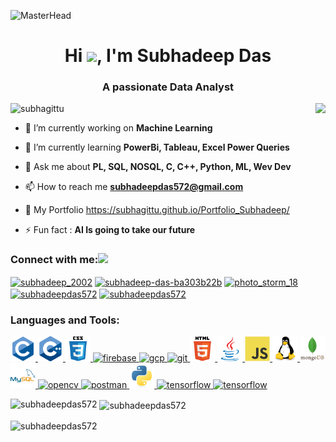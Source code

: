 ![MasterHead](https://static.wixstatic.com/media/f233db_b1bc228fa6644441ab50fa0be9436fbc~mv2.gif)
<h1 align="center">Hi <img src="https://media.giphy.com/media/hvRJCLFzcasrR4ia7z/giphy.gif" width="35">, I'm Subhadeep Das</h1>
<h3 align="center">A passionate Data Analyst</h3>

<img src="https://i.pinimg.com/originals/e8/f4/53/e8f453469a3ec97ecd354df465d73913.gif" align="right">

<p align="left"> <img src="https://komarev.com/ghpvc/?username=subhagittu&label=Profile%20views&color=0e75b6&style=flat" alt="subhagittu" /> </p>

- 🔭 I’m currently working on **Machine Learning**

- 🌱 I’m currently learning **PowerBi, Tableau, Excel Power Queries**

- 💬 Ask me about **PL, SQL, NOSQL, C, C++, Python, ML, Wev Dev**

- 📫 How to reach me **subhadeepdas572@gmail.com**

- 📄 My Portfolio https://subhagittu.github.io/Portfolio_Subhadeep/

- ⚡ Fun fact : **AI Is going to take our future**

<h3 align="left">Connect with me:<img src="https://raw.githubusercontent.com/ShahriarShafin/ShahriarShafin/main/Assets/handshake.gif" width=70></h3>
<p align="left">
<a href="https://x.com/SubhadeepD33904" target="blank"><img align="center" src="https://raw.githubusercontent.com/rahuldkjain/github-profile-readme-generator/master/src/images/icons/Social/twitter.svg" alt="subhadeep_2002" height="30" width="40" /></a>
<a href="https://www.linkedin.com/in/subhadeep-das-ba303b22b/" target="blank"><img align="center" src="https://raw.githubusercontent.com/rahuldkjain/github-profile-readme-generator/master/src/images/icons/Social/linked-in-alt.svg" alt="subhadeep-das-ba303b22b" height="30" width="40" /></a>
<a href="https://www.instagram.com/photo_storm_18/" target="blank"><img align="center" src="https://raw.githubusercontent.com/rahuldkjain/github-profile-readme-generator/master/src/images/icons/Social/instagram.svg" alt="photo_storm_18" height="30" width="40" /></a>
<a href="https://leetcode.com/u/subhadeepdas572/" target="blank"><img align="center" src="https://raw.githubusercontent.com/rahuldkjain/github-profile-readme-generator/master/src/images/icons/Social/leet-code.svg" alt="subhadeepdas572" height="30" width="40" /></a>
<a href="https://www.geeksforgeeks.org/user/subhadeepdas572/" target="blank"><img align="center" src="https://raw.githubusercontent.com/rahuldkjain/github-profile-readme-generator/master/src/images/icons/Social/geeks-for-geeks.svg" alt="subhadeepdas572" height="30" width="40" /></a>
</p>

<h3 align="left">Languages and Tools:</h3>
<p align="left"> <a href="https://www.cprogramming.com/" target="_blank" rel="noreferrer"> <img src="https://raw.githubusercontent.com/devicons/devicon/master/icons/c/c-original.svg" alt="c" width="40" height="40"/> </a> <a href="https://www.w3schools.com/cpp/" target="_blank" rel="noreferrer"> <img src="https://raw.githubusercontent.com/devicons/devicon/master/icons/cplusplus/cplusplus-original.svg" alt="cplusplus" width="40" height="40"/> </a> <a href="https://www.w3schools.com/css/" target="_blank" rel="noreferrer"> <img src="https://raw.githubusercontent.com/devicons/devicon/master/icons/css3/css3-original-wordmark.svg" alt="css3" width="40" height="40"/> </a> <a href="https://firebase.google.com/" target="_blank" rel="noreferrer"> <img src="https://www.vectorlogo.zone/logos/firebase/firebase-icon.svg" alt="firebase" width="40" height="40"/> </a> <a href="https://cloud.google.com" target="_blank" rel="noreferrer"> <img src="https://www.vectorlogo.zone/logos/google_cloud/google_cloud-icon.svg" alt="gcp" width="40" height="40"/> </a> <a href="https://git-scm.com/" target="_blank" rel="noreferrer"> <img src="https://www.vectorlogo.zone/logos/git-scm/git-scm-icon.svg" alt="git" width="40" height="40"/> </a> <a href="https://www.w3.org/html/" target="_blank" rel="noreferrer"> <img src="https://raw.githubusercontent.com/devicons/devicon/master/icons/html5/html5-original-wordmark.svg" alt="html5" width="40" height="40"/> </a> <a href="https://www.java.com" target="_blank" rel="noreferrer"> <img src="https://raw.githubusercontent.com/devicons/devicon/master/icons/java/java-original.svg" alt="java" width="40" height="40"/> </a> <a href="https://developer.mozilla.org/en-US/docs/Web/JavaScript" target="_blank" rel="noreferrer"> <img src="https://raw.githubusercontent.com/devicons/devicon/master/icons/javascript/javascript-original.svg" alt="javascript" width="40" height="40"/> </a>  <a href="https://www.linux.org/" target="_blank" rel="noreferrer"> <img src="https://raw.githubusercontent.com/devicons/devicon/master/icons/linux/linux-original.svg" alt="linux" width="40" height="40"/> </a> <a href="https://www.mongodb.com/" target="_blank" rel="noreferrer"> <img src="https://raw.githubusercontent.com/devicons/devicon/master/icons/mongodb/mongodb-original-wordmark.svg" alt="mongodb" width="40" height="40"/> </a> <a href="https://www.mysql.com/" target="_blank" rel="noreferrer"> <img src="https://raw.githubusercontent.com/devicons/devicon/master/icons/mysql/mysql-original-wordmark.svg" alt="mysql" width="40" height="40"/> </a> <a href="https://opencv.org/" target="_blank" rel="noreferrer"> <img src="https://www.vectorlogo.zone/logos/opencv/opencv-icon.svg" alt="opencv" width="40" height="40"/> </a> <a href="https://postman.com" target="_blank" rel="noreferrer"> <img src="https://www.vectorlogo.zone/logos/getpostman/getpostman-icon.svg" alt="postman" width="40" height="40"/> </a> <a href="https://www.python.org" target="_blank" rel="noreferrer"> <img src="https://raw.githubusercontent.com/devicons/devicon/master/icons/python/python-original.svg" alt="python" width="40" height="40"/> </a>  <a href="https://www.tensorflow.org" target="_blank" rel="noreferrer"> <img src="https://www.vectorlogo.zone/logos/tensorflow/tensorflow-icon.svg" alt="tensorflow" width="40" height="40"/> </a> <a href="https://www.powerbi.com" target="_blank" rel="noreferrer"> <img src="https://github.com/microsoft/PowerBI-Icons/blob/main/PNG/Power-BI.png" alt="tensorflow" width="40" height="40"/> </a></p>

<p><img align="left" src="https://github-readme-stats.vercel.app/api/top-langs?username=subhagittu&show_icons=true&locale=en&layout=compact" alt="subhadeepdas572" /></p>

<p>&nbsp;<img align="center" src="https://github-readme-stats.vercel.app/api?username=subhagittu&show_icons=true&locale=en" alt="subhadeepdas572" /></p>

<p><img align="center" src="https://github-readme-streak-stats.herokuapp.com/?user=subhagittu&" alt="subhadeepdas572" /></p>
